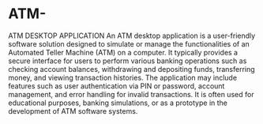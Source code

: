 # ATM-
ATM DESKTOP APPLICATION 
An ATM desktop application is a user-friendly software solution designed to simulate or manage the functionalities of an Automated Teller Machine (ATM) on a computer. It typically provides a secure interface for users to perform various banking operations such as checking account balances, withdrawing and depositing funds, transferring money, and viewing transaction histories. The application may include features such as user authentication via PIN or password, account management, and error handling for invalid transactions. It is often used for educational purposes, banking simulations, or as a prototype in the development of ATM software systems.
